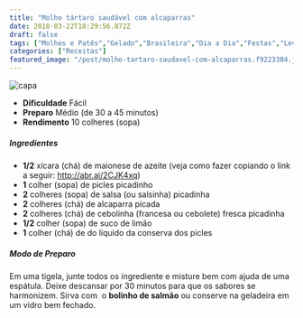 ```yaml
---
title: "Molho tártaro saudável com alcaparras"
date: 2018-03-22T18:29:56.872Z
draft: false
tags: ["Molhos e Patês","Gelado","Brasileira","Dia a Dia","Festas","Leve e Saudável","Alimentação saudável","Dieta e nutrição","Nutrição","receita"]
categories: ["Receitas"]
featured_image: "/post/molho-tartaro-saudavel-com-alcaparras.f9223384.jpg"
---
```


![capa](/post/molho-tartaro-saudavel-com-alcaparras.f9223384.jpg)

*   **Dificuldade** Fácil
*   **Preparo** Médio (de 30 a 45 minutos)
*   **Rendimento** 10 colheres (sopa)

##### Ingredientes

*   **1/2** xícara (chá) de maionese de azeite (veja como fazer copiando o link a seguir: http://abr.ai/2CJK4xq)
*   **1** colher (sopa) de picles picadinho
*   **2** colheres (sopa) de salsa (ou salsinha) picadinha
*   **2** colheres (chá) de alcaparra picada
*   **2** colheres (chá) de cebolinha (francesa ou cebolete) fresca picadinha
*   **1/2** colher (sopa) de suco de limão
*   **1** colher (chá) de do líquido da conserva dos picles

##### Modo de Preparo

Em uma tigela, junte todos os ingrediente e misture bem com ajuda de uma espátula. Deixe descansar por 30 minutos para que os sabores se harmonizem. Sirva com  o **bolinho de salmão** ou conserve na geladeira em um vidro bem fechado.
